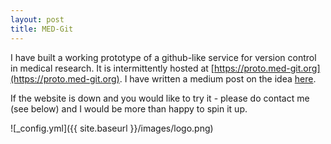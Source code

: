 ```yaml
---
layout: post
title: MED-Git
---
```


I have built a working prototype of a github-like service for version control in medical research. 
It is intermittently hosted at [https://proto.med-git.org](https://proto.med-git.org). I have written a medium post on the idea [here](https://link.medium.com/DnS2EILBAY).

If the website is down and you would like to try it - please do contact me (see below) and I would be more than happy to spin it up.

![_config.yml]({{ site.baseurl }}/images/logo.png)
